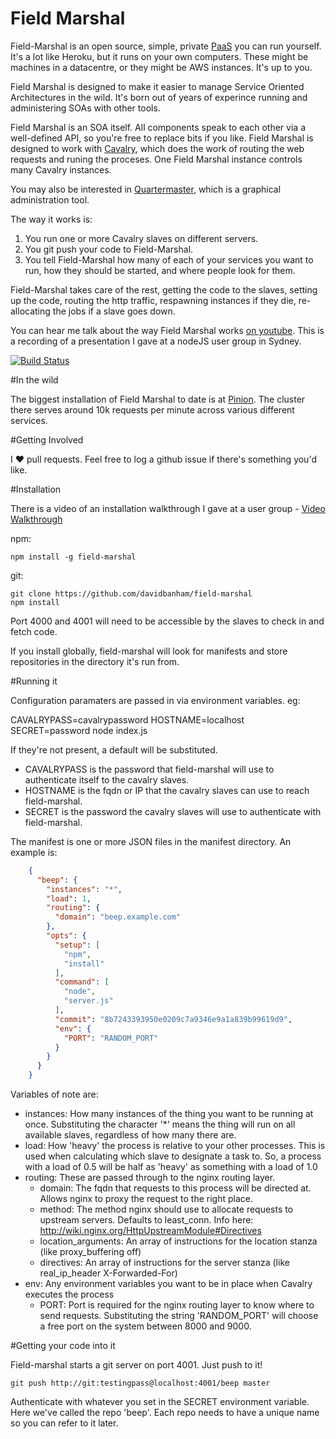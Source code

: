 # Field Marshal

Field-Marshal is an open source, simple, private [PaaS](https://en.wikipedia.org/wiki/Platform_as_a_service) you can run yourself. It's a lot like Heroku, but it runs on your own computers. These might be machines in a datacentre, or they might be AWS instances. It's up to you.

Field Marshal is designed to make it easier to manage Service Oriented Architectures in the wild. It's born out of years of experince running and administering SOAs with other tools.

Field Marshal is an SOA itself. All components speak to each other via a well-defined API, so you're free to replace bits if you like. Field Marshal is designed to work with [Cavalry](https://github.com/davidbanham/cavalry), which does the work of routing the web requests and runing the proceses. One Field Marshal instance controls many Cavalry instances.

You may also be interested in [Quartermaster](https://github.com/davidbanham/quartermaster), which is a graphical administration tool.

The way it works is:

1. You run one or more Cavalry slaves on different servers.
2. You git push your code to Field-Marshal.
3. You tell Field-Marshal how many of each of your services you want to run, how they should be started, and where people look for them.

Field-Marshal takes care of the rest, getting the code to the slaves, setting up the code, routing the http traffic, respawning instances if they die, re-allocating the jobs if a slave goes down.

You can hear me talk about the way Field Marshal works [on youtube](https://www.youtube.com/watch?v=l6VHqIXoNv0). This is a recording of a presentation I gave at a nodeJS user group in Sydney.

[![Build Status](https://travis-ci.org/davidbanham/field-marshal.png?branch=master)](https://travis-ci.org/davidbanham/field-marshal)

#In the wild

The biggest installation of Field Marshal to date is at [Pinion](http://pinion.gg). The cluster there serves around 10k requests per minute across various different services.

#Getting Involved

I ❤ pull requests. Feel free to log a github issue if there's something you'd like.

#Installation

There is a video of an installation walkthrough I gave at a user group - [Video Walkthrough](https://www.youtube.com/watch?v=l6VHqIXoNv0#t=972)

npm:

    npm install -g field-marshal

git:

    git clone https://github.com/davidbanham/field-marshal
    npm install

Port 4000 and 4001 will need to be accessible by the slaves to check in and fetch code.

If you install globally, field-marshal will look for manifests and store repositories in the directory it's run from.

#Running it

Configuration paramaters are passed in via environment variables. eg:

CAVALRYPASS=cavalrypassword HOSTNAME=localhost SECRET=password node index.js

If they're not present, a default will be substituted.
- CAVALRYPASS is the password that field-marshal will use to authenticate itself to the cavalry slaves.
- HOSTNAME is the fqdn or IP that the cavalry slaves can use to reach field-marshal.
- SECRET is the password the cavalry slaves will use to authenticate with field-marshal.

The manifest is one or more JSON files in the manifest directory. An example is:

```json
    {
      "beep": {
        "instances": "*",
        "load": 1,
        "routing": {
          "domain": "beep.example.com"
        },
        "opts": {
          "setup": [
            "npm",
            "install"
          ],
          "command": [
            "node",
            "server.js"
          ],
          "commit": "8b7243393950e0209c7a9346e9a1a839b99619d9",
          "env": {
            "PORT": "RANDOM_PORT"
          }
        }
      }
    }
```

Variables of note are:
- instances: How many instances of the thing you want to be running at once. Substituting the character '*' means the thing will run on all available slaves, regardless of how many there are.
- load: How 'heavy' the process is relative to your other processes. This is used when calculating which slave to designate a task to. So, a process with a load of 0.5 will be half as 'heavy' as something with a load of 1.0
- routing: These are passed through to the nginx routing layer.
  - domain: The fqdn that requests to this process will be directed at. Allows nginx to proxy the request to the right place.
  - method: The method nginx should use to allocate requests to upstream servers. Defaults to least_conn. Info here: http://wiki.nginx.org/HttpUpstreamModule#Directives
  - location_arguments: An array of instructions for the location stanza (like proxy_buffering off)
  - directives: An array of instructions for the server stanza (like real_ip_header X-Forwarded-For)
- env: Any environment variables you want to be in place when Cavalry executes the process
  - PORT: Port is required for the nginx routing layer to know where to send requests. Substituting the string 'RANDOM_PORT' will choose a free port on the system between 8000 and 9000.

#Getting your code into it

Field-marshal starts a git server on port 4001. Just push to it!

    git push http://git:testingpass@localhost:4001/beep master

Authenticate with whatever you set in the SECRET environment variable. Here we've called the repo 'beep'. Each repo needs to have a unique name so you can refer to it later.
